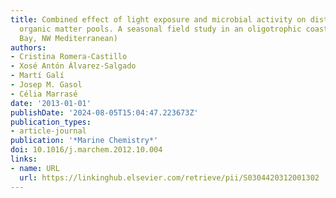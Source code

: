```yaml
---
title: Combined effect of light exposure and microbial activity on distinct dissolved
  organic matter pools. A seasonal field study in an oligotrophic coastal system (Blanes
  Bay, NW Mediterranean)
authors:
- Cristina Romera-Castillo
- Xosé Antón Álvarez-Salgado
- Martí Galí
- Josep M. Gasol
- Célia Marrasé
date: '2013-01-01'
publishDate: '2024-08-05T15:04:47.223673Z'
publication_types:
- article-journal
publication: '*Marine Chemistry*'
doi: 10.1016/j.marchem.2012.10.004
links:
- name: URL
  url: https://linkinghub.elsevier.com/retrieve/pii/S0304420312001302
---
```

